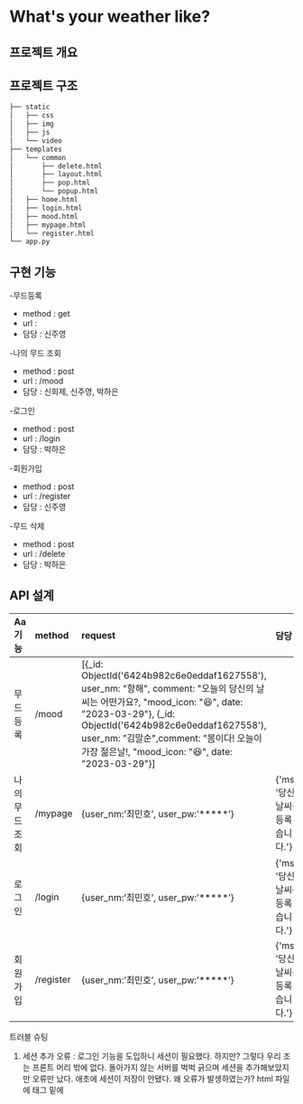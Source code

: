 # What's your weather like?
## 프로젝트 개요

## 프로젝트 구조
```bash
├── static
│   ├── css
│   ├── img
│   ├── js
│   └── video
├── templates
│   └── common
│       ├── delete.html
│       ├── layout.html
│       ├── pop.html
│       └── popup.html
│   ├── home.html
│   ├── login.html
│   ├── mood.html
│   ├── mypage.html
│   └── register.html
└── app.py

```
## 구현 기능
-무드등록
  - method : get
  - url : 
  - 담당 : 신주영

-나의 무드 조회
  - method : post
  - url : /mood
  - 담당 : 신희제, 신주영, 박하은
 
-로그인
  - method : post
  - url : /login
  - 담당 : 박하은
 
-회원가입
  - method : post
  - url : /register
  - 담당 : 신주영
  
-무드 삭제
  - method : post
  - url : /delete
  - 담당 : 박하은


## API 설계
| Aa기능 | method | request | 담당 |
|:---|:---|:---|:---|
| 무드 등록 | /mood | [{_id: ObjectId('6424b982c6e0eddaf1627558'), user_nm: "항해", comment: "오늘의 당신의 날씨는 어떤가요?, "mood_icon: "😆", date: "2023-03-29"}, {_id: ObjectId('6424b982c6e0eddaf1627558'), user_nm: ”김말순",comment: "봄이다! 오늘이 가장 젊은날!, "mood_icon: "😆", date: "2023-03-29"}] |  |
| 나의 무드 조회 | /mypage | {user_nm:’최민호’, user_pw:’*****’} | {'msg': '당신의 날씨를 등록 했습니다.'} |
| 로그인 | /login | {user_nm:’최민호’, user_pw:’*****’} | {'msg': '당신의 날씨를 등록 했습니다.'} |
| 회원가입 | /register | {user_nm:’최민호’, user_pw:’*****’} | {'msg': '당신의 날씨를 등록 했습니다.'} |

트러블 슈팅


1. 세션 추가 오류 : 로그인 기능을 도입하니 세션이 필요했다. 하지만? 그렇다 우리 조는 프론트 머리 밖에 없다. 돌아가지 않는 서버를 벅벅 긁으며 세션을 추가해보았지만 오류만 났다. 
애초에 세션이 저장이 안됐다.
왜 오류가 발생하였는가? html 파일에 <body>태그 밑에 <script>가 있어서 작동하지 않았다.
오류 해결 시도 방법 : 세션에 대한 많은 함수를 시행해보고 임의로 세션을 지정해보기도 했지만 개발자 도구에 올라가지 않았다.
오류 해결 방법 : 스크립트를 헤더에 넣으니 정상 작동 됐다.

2. 파이선 세션 추가 오류 : 로그인 기능을 도입하니 세션이 필요했다. 하지만? 그렇다 우리 조는 프론트 머리 밖에 없다. 돌아가지 않는 서버를 벅벅 긁으며 세션을 추가해보았지만 오류만 났다. 애초에 세션이 저장이 안됐다.
왜 오류가 발생하였는가? html 파일에 <body>태그 밑에 <script>가 있어서 작동하지 않았다.
오류 해결 시도 방법 : 세션에 대한 많은 함수를 시행해보고 임의로 세션을 지정해보기도 했지만 개발자 도구에 올라가지 않았다.
오류 해결 방법 : 스크립트를 헤더에 넣으니 정상 작동 됐다.
